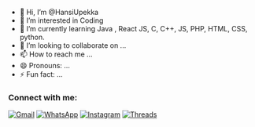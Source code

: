 - 👋 Hi, I’m @HansiUpekka
- 👀 I’m interested in Coding
- 🌱 I’m currently learning Java , React JS, C, C++, JS, PHP, HTML, CSS, python.
- 💞️ I’m looking to collaborate on ...
- 📫 How to reach me ...
- 😄 Pronouns: ...
- ⚡ Fun fact: ...

### Connect with me:

[![Gmail](https://img.shields.io/badge/Gmail-D14836?style=for-the-badge&logo=gmail&logoColor=white)](mailto:hansiupakkasithumini2002@gmail.com)
[![WhatsApp](https://img.shields.io/badge/WhatsApp-25D366?style=for-the-badge&logo=whatsapp&logoColor=white)](https://wa.me/qr/UZL6HR3XDUZW1)
[![Instagram](https://img.shields.io/badge/Instagram-E4405F?style=for-the-badge&logo=instagram&logoColor=white)](https://www.instagram.com/hansi_upekka_sithumini_?igsh=cnM0Y25scmVmODB4)
[![Threads](https://img.shields.io/badge/Threads-000000?style=for-the-badge&logo=threads&logoColor=white)](https://www.threads.net/@hansi_upekka_sithumini_)

<!---
HansiUpekka/HansiUpekka is a ✨ special ✨ repository because its `README.md` (this file) appears on your GitHub profile.
You can click the Preview link to take a look at your changes.
--->
